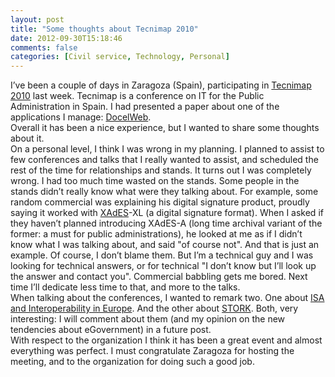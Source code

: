 ```yaml
---
layout: post
title: "Some thoughts about Tecnimap 2010"
date: 2012-09-30T15:18:46
comments: false
categories: [Civil service, Technology, Personal]
---
```


I’ve been a couple of days in Zaragoza (Spain), participating in [Tecnimap 2010](http://www.tecnimap.es/) last week. Tecnimap is a conference on IT for the Public Administration in Spain. I had presented a paper about one of the applications I manage: [DocelWeb](http://administracionelectronica.gob.es/recursos/pae_000006634.pdf).<br />Overall it has been a nice experience, but I wanted to share some thoughts about it.<br />On a personal level, I think I was wrong in my planning. I planned to assist to few conferences and talks that I really wanted to assist, and scheduled the rest of the time for relationships and stands. It turns out I was completely wrong. I had too much time wasted on the stands. Some people in the stands didn’t really know what were they talking about. For example, some random commercial was explaining his digital signature product, proudly saying it worked with [XAdES](http://www.w3.org/TR/XAdES/)-XL (a digital signature format). When I asked if they haven’t planned introducing XAdES-A (long time archival variant of the former: a must for public administrations), he looked at me as if I didn’t know what I was talking about, and said "of course not". And that is just an example. Of course, I don’t blame them. But I’m a technical guy and I was looking for technical answers, or for technical "I don’t know but I’ll look up the answer and contact you". Commercial babbling gets me bored. Next time I’ll dedicate less time to that, and more to the talks.<br />When talking about the conferences, I wanted to remark two. One about [ISA and Interoperability in Europe](http://ec.europa.eu/isa/). And the other about [STORK](https://www.eid-stork.eu/). Both, very interesting: I will comment about them (and my opinion on the new tendencies about eGovernment) in a future post.<br />With respect to the organization I think it has been a great event and almost everything was perfect. I must congratulate Zaragoza for hosting the meeting, and to the organization for doing such a good job.
